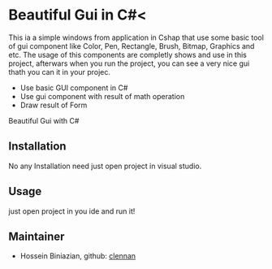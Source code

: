 # Beautiful Gui in C#<


This ia a simple windows from application in Cshap that use some basic tool of gui component like Color, Pen, Rectangle, Brush, Bitmap, Graphics and etc.
 The usage of this components are completly shows and use in this project, afterwars when you run the project, you can see a very nice gui thath you can it in your projec.
- Use basic GUI component in C#
- Use gui component with result of math operation
- Draw result of Form


Beautiful Gui  with C# 

## Installation
No any Installation need just open project in visual studio.


## Usage
just open project in you ide and run it!



## Maintainer
* Hossein Biniazian, github: [clennan](https://github.com/iamhosseinbiniazian)



